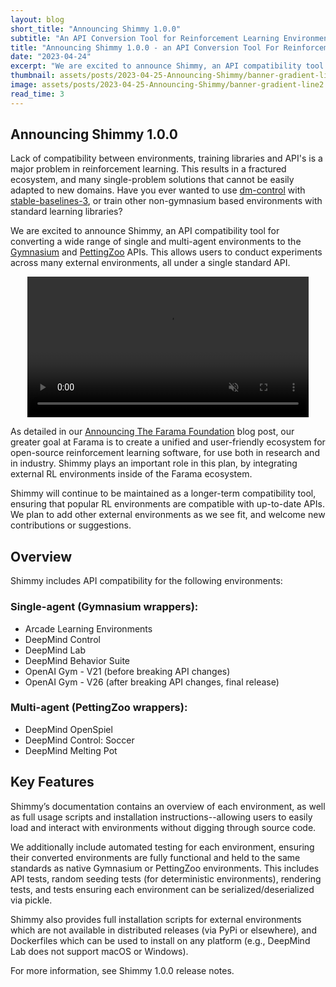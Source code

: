 ```yaml
---
layout: blog
short_title: "Announcing Shimmy 1.0.0"
subtitle: "An API Conversion Tool for Reinforcement Learning Environments"
title: "Announcing Shimmy 1.0.0 - an API Conversion Tool For Reinforcement Learning Environments"
date: "2023-04-24"
excerpt: "We are excited to announce Shimmy, an API compatibility tool for converting a wide range of single and multi-agent environments to the Gymnasium and PettingZoo APIs"
thumbnail: assets/posts/2023-04-25-Announcing-Shimmy/banner-gradient-line2.png
image: assets/posts/2023-04-25-Announcing-Shimmy/banner-gradient-line2.png
read_time: 3
---
```


## Announcing Shimmy 1.0.0
Lack of compatibility between environments, training libraries and API's is a major problem in reinforcement learning.
This results in a fractured ecosystem, and many single-problem solutions that cannot be easily adapted to new domains. 
Have you ever wanted to use [dm-control](https://github.com/deepmind/dm_control) with [stable-baselines-3](https://github.com/DLR-RM/stable-baselines3), or train other non-gymnasium based environments with standard learning libraries? 

We are excited to announce Shimmy, an API compatibility tool for converting a wide range of single and multi-agent environments to the [Gymnasium](https://gymnasium.farama.org/) and [PettingZoo](https://pettingzoo.farama.org/) APIs.
This allows users to conduct experiments across many external environments, all under a single standard API. 


<center>
    <a href="/assets/posts/2023-04-25-Announcing-Shimmy/shimmy-demo.mp4">
        <video title="Shimmy demo" autoplay loop muted width="450" src="/assets/posts/2023-04-25-Announcing-Shimmy/shimmy-demo.mp4" type="video/mp4"></video>
    </a>
</center>

As detailed in our [Announcing The Farama Foundation](https://farama.org/Announcing-The-Farama-Foundation) blog post, our greater goal at Farama is to create a unified and user-friendly ecosystem for open-source reinforcement learning software, for use both in research and in industry. Shimmy plays an important role in this plan, by integrating external RL environments inside of the Farama ecosystem.

Shimmy will continue to be maintained as a longer-term compatibility tool, ensuring that popular RL environments are compatible with up-to-date APIs. We plan to add other external environments as we see fit, and welcome new contributions or suggestions.

## Overview

Shimmy includes API compatibility for the following environments: 
### Single-agent (Gymnasium wrappers):
- Arcade Learning Environments 
- DeepMind Control
- DeepMind Lab
- DeepMind Behavior Suite
- OpenAI Gym - V21 (before breaking API changes)
- OpenAI Gym - V26 (after breaking API changes, final release)

### Multi-agent (PettingZoo wrappers):
- DeepMind OpenSpiel
- DeepMind Control: Soccer
- DeepMind Melting Pot

## Key Features
Shimmy’s documentation contains an overview of each environment, as well as full usage scripts and installation instructions--allowing users to easily load and interact with environments without digging through source code. 

We additionally include automated testing for each environment, ensuring their converted environments are fully functional and held to the same standards as native Gymnasium or PettingZoo environments. 
This includes API tests, random seeding tests (for deterministic environments), rendering tests, and tests ensuring each environment can be serialized/deserialized via pickle. 

Shimmy also provides full installation scripts for external environments which are not available in distributed releases (via PyPi or elsewhere), and Dockerfiles which can be used to install on any platform (e.g., DeepMind Lab does not support macOS or Windows). 

For more information, see Shimmy 1.0.0 release notes. 

